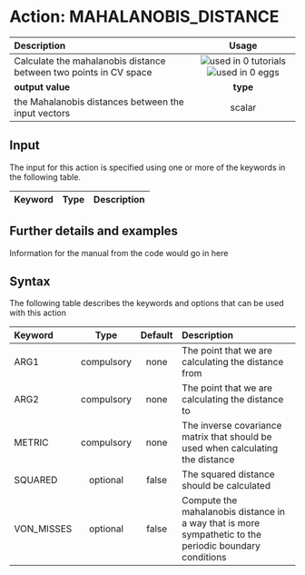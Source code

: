 # Action: MAHALANOBIS_DISTANCE

| Description    | Usage |
|:--------|:--------:|
| Calculate the mahalanobis distance between two points in CV space | ![used in 0 tutorials](https://img.shields.io/badge/tutorials-0-red.svg)![used in 0 eggs](https://img.shields.io/badge/nest-0-red.svg)|
 | **output value** | **type** |
| the Mahalanobis distances between the input vectors | scalar |

## Input

The input for this action is specified using one or more of the keywords in the following table.

| Keyword |  Type | Description |
|:--------|:------:|:-----------|


## Further details and examples 
Information for the manual from the code would go in here 
## Syntax 
The following table describes the keywords and options that can be used with this action 

| Keyword | Type | Default | Description |
|:-------|:----:|:-------:|:-----------|
| ARG1 | compulsory | none | The point that we are calculating the distance from |
| ARG2 | compulsory | none | The point that we are calculating the distance to |
| METRIC | compulsory | none | The inverse covariance matrix that should be used when calculating the distance |
| SQUARED | optional | false |  The squared distance should be calculated |
| VON_MISSES | optional | false |  Compute the mahalanobis distance in a way that is more sympathetic to the periodic boundary conditions |
